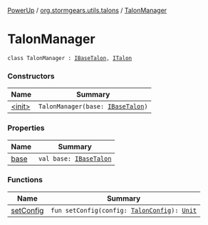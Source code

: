 [PowerUp](../../index.md) / [org.stormgears.utils.talons](../index.md) / [TalonManager](./index.md)

# TalonManager

`class TalonManager : `[`IBaseTalon`](../-i-base-talon/index.md)`, `[`ITalon`](../-i-talon/index.md)

### Constructors

| Name | Summary |
|---|---|
| [&lt;init&gt;](-init-.md) | `TalonManager(base: `[`IBaseTalon`](../-i-base-talon/index.md)`)` |

### Properties

| Name | Summary |
|---|---|
| [base](base.md) | `val base: `[`IBaseTalon`](../-i-base-talon/index.md) |

### Functions

| Name | Summary |
|---|---|
| [setConfig](set-config.md) | `fun setConfig(config: `[`TalonConfig`](../-talon-config/index.md)`): `[`Unit`](https://kotlinlang.org/api/latest/jvm/stdlib/kotlin/-unit/index.html) |
